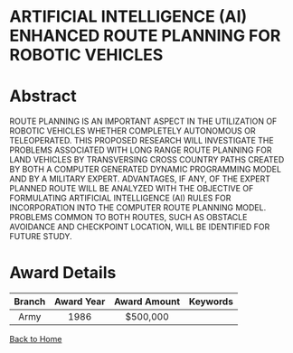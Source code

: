 
ARTIFICIAL INTELLIGENCE (AI) ENHANCED ROUTE PLANNING FOR ROBOTIC VEHICLES
=========================================================================

# Abstract


ROUTE PLANNING IS AN IMPORTANT ASPECT IN THE UTILIZATION OF ROBOTIC VEHICLES WHETHER COMPLETELY AUTONOMOUS OR TELEOPERATED. THIS PROPOSED RESEARCH WILL INVESTIGATE THE PROBLEMS ASSOCIATED WITH LONG RANGE ROUTE PLANNING FOR LAND VEHICLES BY TRANSVERSING CROSS COUNTRY PATHS CREATED BY BOTH A COMPUTER GENERATED DYNAMIC PROGRAMMING MODEL AND BY A MILITARY EXPERT. ADVANTAGES, IF ANY, OF THE EXPERT PLANNED ROUTE WILL BE ANALYZED WITH THE OBJECTIVE OF FORMULATING ARTIFICIAL INTELLIGENCE (AI) RULES FOR INCORPORATION INTO THE COMPUTER ROUTE PLANNING MODEL. PROBLEMS COMMON TO BOTH ROUTES, SUCH AS OBSTACLE AVOIDANCE AND CHECKPOINT LOCATION, WILL BE IDENTIFIED FOR FUTURE STUDY.  

# Award Details

|Branch|Award Year|Award Amount|Keywords|
| :---: | :---: | :---: | :---: |
|Army|1986|$500,000||
  
  


[Back to Home](https://github.com/chrischow/dod_sbir_awards/CC/#744)
